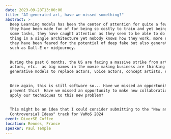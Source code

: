 ```yaml
---
date: 2023-09-28T13:00:00
title: "AI-generated art, have we missed something?"
abstract: >
  Deep Learning models has been the center of attention for quite a few years now;
  they have been made fun of for being so costly to train and yet being so poor at
  some tasks, they have caught attention as they seem to be able to do so many
  thing in a single architecture yet nobody knows how they work, more recently
  they have been feared for the potential of deep fake but also generative models
  such as Dall-E or midjourney.
  
  
  During the past 6 months, the US are facing a massive strike from artists,
  actors, etc.  as big names in the movie making business are thinking about using
  generative models to replace actors, voice actors, concept artists, etc.
  
  
  Once again, this is still software so... Have we missed an opportunity to
  prevent this?  Have we missed an opportunity to make new collaborations and
  apply our techniques to this new problem?
  
  
  This might be an idea that I could consider submitting to the "New and
  Controversial Ideas" track for VaMoS 2024
event: DiverSE Coffee
location: Rennes, France
speaker: Paul Temple
---
```

